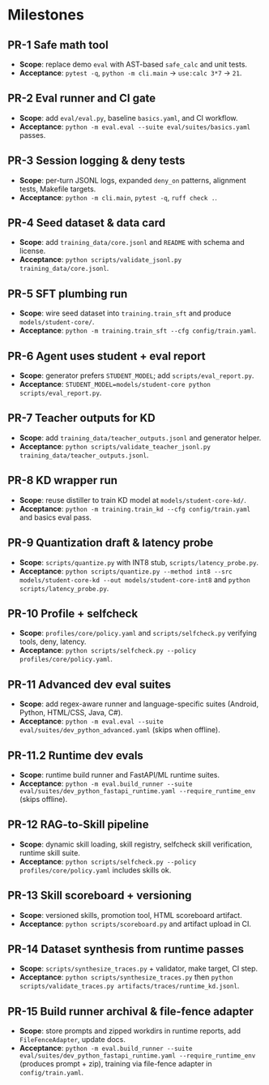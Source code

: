 # Milestones

## PR-1 Safe math tool
- **Scope**: replace demo `eval` with AST-based `safe_calc` and unit tests.
- **Acceptance**: `pytest -q`, `python -m cli.main` → `use:calc 3*7` → `21`.

## PR-2 Eval runner and CI gate
- **Scope**: add `eval/eval.py`, baseline `basics.yaml`, and CI workflow.
- **Acceptance**: `python -m eval.eval --suite eval/suites/basics.yaml` passes.

## PR-3 Session logging & deny tests
- **Scope**: per-turn JSONL logs, expanded `deny_on` patterns, alignment tests, Makefile targets.
- **Acceptance**: `python -m cli.main`, `pytest -q`, `ruff check .`.

## PR-4 Seed dataset & data card
- **Scope**: add `training_data/core.jsonl` and `README` with schema and license.
- **Acceptance**: `python scripts/validate_jsonl.py training_data/core.jsonl`.

## PR-5 SFT plumbing run
- **Scope**: wire seed dataset into `training.train_sft` and produce `models/student-core/`.
- **Acceptance**: `python -m training.train_sft --cfg config/train.yaml`.

## PR-6 Agent uses student + eval report
- **Scope**: generator prefers `STUDENT_MODEL`; add `scripts/eval_report.py`.
- **Acceptance**: `STUDENT_MODEL=models/student-core python scripts/eval_report.py`.

## PR-7 Teacher outputs for KD
- **Scope**: add `training_data/teacher_outputs.jsonl` and generator helper.
- **Acceptance**: `python scripts/validate_teacher_jsonl.py training_data/teacher_outputs.jsonl`.

## PR-8 KD wrapper run
- **Scope**: reuse distiller to train KD model at `models/student-core-kd/`.
- **Acceptance**: `python -m training.train_kd --cfg config/train.yaml` and basics eval pass.

## PR-9 Quantization draft & latency probe
- **Scope**: `scripts/quantize.py` with INT8 stub, `scripts/latency_probe.py`.
- **Acceptance**: `python scripts/quantize.py --method int8 --src models/student-core-kd --out models/student-core-int8` and `python scripts/latency_probe.py`.

## PR-10 Profile + selfcheck
- **Scope**: `profiles/core/policy.yaml` and `scripts/selfcheck.py` verifying tools, deny, latency.
- **Acceptance**: `python scripts/selfcheck.py --policy profiles/core/policy.yaml`.

## PR-11 Advanced dev eval suites
- **Scope**: add regex-aware runner and language-specific suites (Android, Python, HTML/CSS, Java, C#).
- **Acceptance**: `python -m eval.eval --suite eval/suites/dev_python_advanced.yaml` (skips when offline).

## PR-11.2 Runtime dev evals
- **Scope**: runtime build runner and FastAPI/ML runtime suites.
- **Acceptance**: `python -m eval.build_runner --suite eval/suites/dev_python_fastapi_runtime.yaml --require_runtime_env` (skips offline).

## PR-12 RAG-to-Skill pipeline
- **Scope**: dynamic skill loading, skill registry, selfcheck skill verification, runtime skill suite.
- **Acceptance**: `python scripts/selfcheck.py --policy profiles/core/policy.yaml` includes skills ok.

## PR-13 Skill scoreboard + versioning
- **Scope**: versioned skills, promotion tool, HTML scoreboard artifact.
- **Acceptance**: `python scripts/scoreboard.py` and artifact upload in CI.

## PR-14 Dataset synthesis from runtime passes
- **Scope**: `scripts/synthesize_traces.py` + validator, make target, CI step.
- **Acceptance**: `python scripts/synthesize_traces.py` then `python scripts/validate_traces.py artifacts/traces/runtime_kd.jsonl`.

## PR-15 Build runner archival & file-fence adapter
- **Scope**: store prompts and zipped workdirs in runtime reports, add `FileFenceAdapter`, update docs.
- **Acceptance**: `python -m eval.build_runner --suite eval/suites/dev_python_fastapi_runtime.yaml --require_runtime_env` (produces prompt + zip), training via file-fence adapter in `config/train.yaml`.

